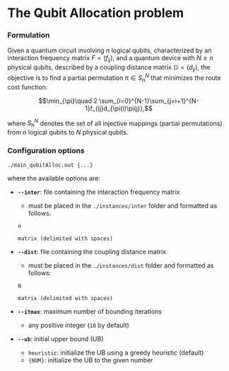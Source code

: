 # The Qubit Allocation problem

### Formulation

Given a quantum circuit involving $n$ logical qubits, characterized by an
interaction frequency matrix $F=(f_{ij})$, and a quantum device with $N \ge n$ physical
qubits, described by a coupling distance matrix $\mathbb{D}=(d_{ij})$, the objective is to
find a partial permutation $\pi \in S^N_n$ that minimizes the route cost function:

$$\min_{\pi}\quad 2 \sum_{i=0}^{N-1}\sum_{j=i+1}^{N-1}f_{ij}d_{\pi(i)\pi(j)},$$

where $S^N_n$ denotes the set of all injective mappings (partial permutations) from
$n$ logical qubits to $N$ physical qubits.

### Configuration options

```
./main_qubitAlloc.out {...}
```

where the available options are:
- **`--inter`**: file containing the interaction frequency matrix
  - must be placed in the `./instances/inter` folder and formatted as follows:
  ```
  n

  matrix (delimited with spaces)
  ```

- **`--dist`**: file containing the coupling distance matrix
  - must be placed in the `./instances/dist` folder and formatted as follows:
  ```
  N

  matrix (delimited with spaces)
  ```

- **`--itmax`**: maximum number of bounding iterations
  - any positive integer (`10` by default)

- **`--ub`**: initial upper bound (UB)
  - `heuristic`: initialize the UB using a greedy heuristic (default)
  - `{NUM}`: initialize the UB to the given number
